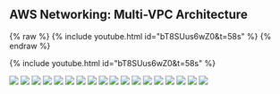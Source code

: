 ## AWS Networking: Multi-VPC Architecture

{% raw %} {% include youtube.html id="bT8SUus6wZ0&t=58s" %}
{% endraw %}

{% include youtube.html id="bT8SUus6wZ0&t=58s" %}

<img src="/images/1 - Diagram.jpg">
<img src="/images/2 - Create VPCs.png">
<img src="/images/3 - VPCs.png">
<img src="/images/4 - Subnets.png">
<img src="/images/5 - total subnets.png">
<img src="/images/6 - IGW.png">
<img src="/images/7 - all IGWs.png">
<img src="/images/8 - Route Tables.png">
<img src="/images/9 - Edit Routes.png">
<img src="/images/10 - new route tables.png">
<img src="/images/11 - IAM Role.png">
<img src="/images/12 - EC2 part 1.png">
<img src="/images/13 - EC2 Network.png">
<img src="/images/14 - EC2 IAM Profile.png">
<img src="/images/15 - All EC2s.png">
<img src="/images/16 - VPC A Pings fail.png">
<img src="/images/17 - VPC B Pings fail.png">
<img src="/images/18 - VPC C Pings fail.png">

